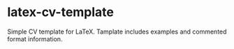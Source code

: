 # latex-cv-template
Simple CV template for LaTeX. Tamplate includes examples and commented format information.
